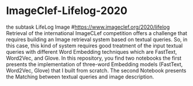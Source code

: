 # ImageClef-Lifelog-2020
the subtask LifeLog Image #https://www.imageclef.org/2020/lifelog Retrieval of the international ImageCLef competition offers a challenge that requires building an Image retrieval system based on textual queries.
So, in this case, this kind of system requires good treatment of the input textual queries with different Word Embedding techniques which are FastText, Word2Vec, and Glove.
In this repository, you find two notebooks the first presents the implementation of three-word Embedding models (FastText, Word2Vec, Glove) that I built from scratch. The second Notebook presents the Matching between textual queries and image description.
